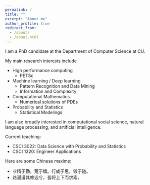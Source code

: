 ```yaml
---
permalink: /
title: ""
excerpt: "About me"
author_profile: true
redirect_from: 
  - /about/
  - /about.html
---
```


I am a PhD candidate at the Department of Computer Science at CU.

My main research interests include
* High performance computing
  * PETSc
* Machine learning / Deep learning
  * Pattern Recognition and Data Mining
  * Information and Complexity
* Computational Mathematics
  * Numerical solutions of PDEs
* Probability and Statistics
  * Statistical Modelings


I am also broadly interested in computational social science, natural language processing, and artificial intelligence.

Current teaching: 
* CSCI 3022: Data Science with Probability and Statistics
* CSCI 1320: Engineer Applications

Here are some Chinese maxims:
* 业精于勤，荒于嬉。行成于思，毁于随。
* 路漫漫其修远兮，吾将上下而求索。
